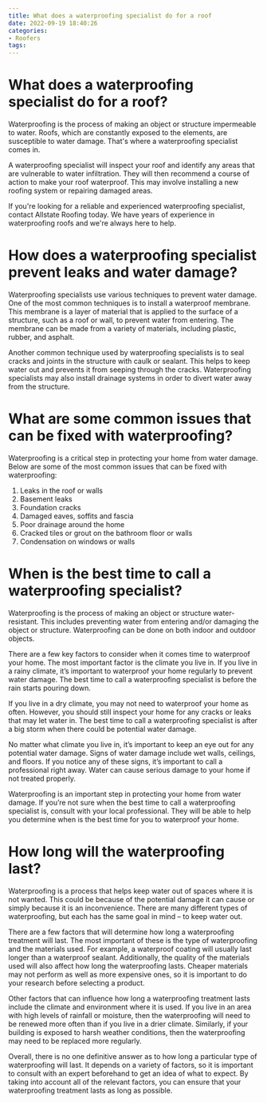 ```yaml
---
title: What does a waterproofing specialist do for a roof
date: 2022-09-19 18:40:26
categories:
- Roofers
tags:
---
```



#  What does a waterproofing specialist do for a roof?

Waterproofing is the process of making an object or structure impermeable to water. Roofs, which are constantly exposed to the elements, are susceptible to water damage. That's where a waterproofing specialist comes in.

A waterproofing specialist will inspect your roof and identify any areas that are vulnerable to water infiltration. They will then recommend a course of action to make your roof waterproof. This may involve installing a new roofing system or repairing damaged areas.

If you're looking for a reliable and experienced waterproofing specialist, contact Allstate Roofing today. We have years of experience in waterproofing roofs and we're always here to help.

#  How does a waterproofing specialist prevent leaks and water damage?



Waterproofing specialists use various techniques to prevent water damage. One of the most common techniques is to install a waterproof membrane. This membrane is a layer of material that is applied to the surface of a structure, such as a roof or wall, to prevent water from entering. The membrane can be made from a variety of materials, including plastic, rubber, and asphalt. 

Another common technique used by waterproofing specialists is to seal cracks and joints in the structure with caulk or sealant. This helps to keep water out and prevents it from seeping through the cracks. Waterproofing specialists may also install drainage systems in order to divert water away from the structure.

#  What are some common issues that can be fixed with waterproofing?

Waterproofing is a critical step in protecting your home from water damage. Below are some of the most common issues that can be fixed with waterproofing:

1. Leaks in the roof or walls
2. Basement leaks
3. Foundation cracks
4. Damaged eaves, soffits and fascia
5. Poor drainage around the home
6. Cracked tiles or grout on the bathroom floor or walls
7. Condensation on windows or walls

#  When is the best time to call a waterproofing specialist?

Waterproofing is the process of making an object or structure water-resistant. This includes preventing water from entering and/or damaging the object or structure. Waterproofing can be done on both indoor and outdoor objects.

There are a few key factors to consider when it comes time to waterproof your home. The most important factor is the climate you live in. If you live in a rainy climate, it’s important to waterproof your home regularly to prevent water damage. The best time to call a waterproofing specialist is before the rain starts pouring down.

If you live in a dry climate, you may not need to waterproof your home as often. However, you should still inspect your home for any cracks or leaks that may let water in. The best time to call a waterproofing specialist is after a big storm when there could be potential water damage.

No matter what climate you live in, it’s important to keep an eye out for any potential water damage. Signs of water damage include wet walls, ceilings, and floors. If you notice any of these signs, it’s important to call a professional right away. Water can cause serious damage to your home if not treated properly.

Waterproofing is an important step in protecting your home from water damage. If you’re not sure when the best time to call a waterproofing specialist is, consult with your local professional. They will be able to help you determine when is the best time for you to waterproof your home.

#  How long will the waterproofing last?

Waterproofing is a process that helps keep water out of spaces where it is not wanted. This could be because of the potential damage it can cause or simply because it is an inconvenience. There are many different types of waterproofing, but each has the same goal in mind – to keep water out.

There are a few factors that will determine how long a waterproofing treatment will last. The most important of these is the type of waterproofing and the materials used. For example, a waterproof coating will usually last longer than a waterproof sealant. Additionally, the quality of the materials used will also affect how long the waterproofing lasts. Cheaper materials may not perform as well as more expensive ones, so it is important to do your research before selecting a product.

Other factors that can influence how long a waterproofing treatment lasts include the climate and environment where it is used. If you live in an area with high levels of rainfall or moisture, then the waterproofing will need to be renewed more often than if you live in a drier climate. Similarly, if your building is exposed to harsh weather conditions, then the waterproofing may need to be replaced more regularly.

Overall, there is no one definitive answer as to how long a particular type of waterproofing will last. It depends on a variety of factors, so it is important to consult with an expert beforehand to get an idea of what to expect. By taking into account all of the relevant factors, you can ensure that your waterproofing treatment lasts as long as possible.